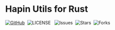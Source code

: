 # Hapin Utils for Rust

[![GitHub](https://img.shields.io/badge/GtHub-hapin--utils--rs-lightgrey)](https://github.com/ha-pin/hapin-utils-rs)&nbsp;
![LICENSE](https://img.shields.io/github/license/ha-pin/hapin-utils-rs) &nbsp;
![Issues](https://img.shields.io/github/issues/ha-pin/hapin-utils-rs)&nbsp;
![Stars](https://img.shields.io/github/stars/ha-pin/hapin-utils-rs)&nbsp;
![Forks](https://img.shields.io/github/forks/ha-pin/hapin-utils-rs)
